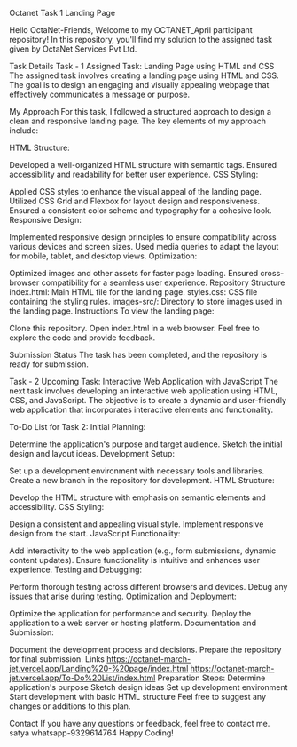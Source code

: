 Octanet Task 1
Landing Page

Hello OctaNet-Friends,
Welcome to my OCTANET_April participant repository! In this repository, you'll find my solution to the assigned task given by OctaNet Services Pvt Ltd.

Task Details
Task - 1
Assigned Task: Landing Page using HTML and CSS
The assigned task involves creating a landing page using HTML and CSS. The goal is to design an engaging and visually appealing webpage that effectively communicates a message or purpose.

My Approach
For this task, I followed a structured approach to design a clean and responsive landing page. The key elements of my approach include:

HTML Structure:

Developed a well-organized HTML structure with semantic tags.
Ensured accessibility and readability for better user experience.
CSS Styling:

Applied CSS styles to enhance the visual appeal of the landing page.
Utilized CSS Grid and Flexbox for layout design and responsiveness.
Ensured a consistent color scheme and typography for a cohesive look.
Responsive Design:

Implemented responsive design principles to ensure compatibility across various devices and screen sizes.
Used media queries to adapt the layout for mobile, tablet, and desktop views.
Optimization:

Optimized images and other assets for faster page loading.
Ensured cross-browser compatibility for a seamless user experience.
Repository Structure
index.html: Main HTML file for the landing page.
styles.css: CSS file containing the styling rules.
images-src/: Directory to store images used in the landing page.
Instructions
To view the landing page:

Clone this repository.
Open index.html in a web browser.
Feel free to explore the code and provide feedback.

Submission Status
The task has been completed, and the repository is ready for submission.

Task - 2
Upcoming Task: Interactive Web Application with JavaScript
The next task involves developing an interactive web application using HTML, CSS, and JavaScript. The objective is to create a dynamic and user-friendly web application that incorporates interactive elements and functionality.

To-Do List for Task 2:
Initial Planning:

Determine the application's purpose and target audience.
Sketch the initial design and layout ideas.
Development Setup:

Set up a development environment with necessary tools and libraries.
Create a new branch in the repository for development.
HTML Structure:

Develop the HTML structure with emphasis on semantic elements and accessibility.
CSS Styling:

Design a consistent and appealing visual style.
Implement responsive design from the start.
JavaScript Functionality:

Add interactivity to the web application (e.g., form submissions, dynamic content updates).
Ensure functionality is intuitive and enhances user experience.
Testing and Debugging:

Perform thorough testing across different browsers and devices.
Debug any issues that arise during testing.
Optimization and Deployment:

Optimize the application for performance and security.
Deploy the application to a web server or hosting platform.
Documentation and Submission:

Document the development process and decisions.
Prepare the repository for final submission.
Links
https://octanet-march-jet.vercel.app/Landing%20-%20page/index.html
https://octanet-march-jet.vercel.app/To-Do%20List/index.html
Preparation Steps:
 Determine application's purpose
 Sketch design ideas
 Set up development environment
 Start development with basic HTML structure
Feel free to suggest any changes or additions to this plan.

Contact
If you have any questions or feedback, feel free to contact me.
satya
whatsapp-9329614764
Happy Coding!
